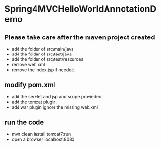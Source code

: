 # Spring4MVCHelloWorldAnnotationDemo

## Please take care after the maven project created
- add the folder of src/main/java
- add the folder of src/test/java
- add the folder of src/test/resources
- remove web.xml
- remove the index.jsp if needed.

## modify pom.xml
- add the servlet and jsp and scope provieded.
- add the tomcat plugin.
- add war plugin ignore the missing web.xml

## run the code 
- mvn clean install tomcat7:run
- open a browser localhost:8080